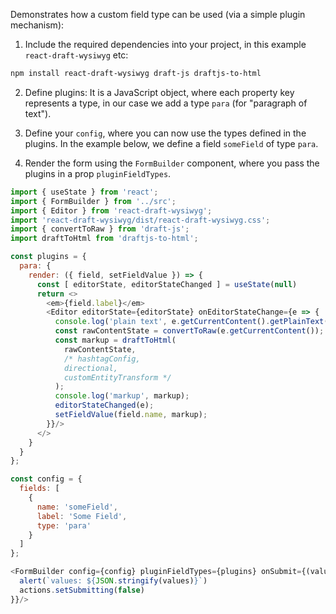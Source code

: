 Demonstrates how a custom field type can be used (via a simple plugin mechanism):

1. Include the required dependencies into your project, in this example `react-draft-wysiwyg` etc:

  ```bash
  npm install react-draft-wysiwyg draft-js draftjs-to-html
  ```

2. Define plugins: It is a JavaScript object, where each property key represents a type, in our case 
we add a type `para` (for "paragraph of text").

3. Define your `config`, where you can now use the types defined in the plugins. In the example below,
we define a field `someField` of type `para`.

4. Render the form using the `FormBuilder` component, where you pass the plugins in
a prop `pluginFieldTypes`.

```js
import { useState } from 'react';
import { FormBuilder } from '../src';
import { Editor } from 'react-draft-wysiwyg';
import 'react-draft-wysiwyg/dist/react-draft-wysiwyg.css';
import { convertToRaw } from 'draft-js';
import draftToHtml from 'draftjs-to-html';

const plugins = {
  para: {
    render: ({ field, setFieldValue }) => {
      const [ editorState, editorStateChanged ] = useState(null)
      return <>
        <em>{field.label}</em>
        <Editor editorState={editorState} onEditorStateChange={e => {
          console.log('plain text', e.getCurrentContent().getPlainText())
          const rawContentState = convertToRaw(e.getCurrentContent());
          const markup = draftToHtml(
            rawContentState, 
            /* hashtagConfig, 
            directional, 
            customEntityTransform */
          );
          console.log('markup', markup);
          editorStateChanged(e);
          setFieldValue(field.name, markup);
        }}/>
      </>
    }
  }
};

const config = {
  fields: [
    {
      name: 'someField',
      label: 'Some Field',
      type: 'para'
    }
  ]
};

<FormBuilder config={config} pluginFieldTypes={plugins} onSubmit={(values, actions) => {
  alert(`values: ${JSON.stringify(values)}`)
  actions.setSubmitting(false)
}}/>
```
